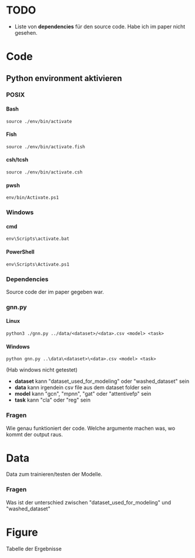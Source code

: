 # TODO

- Liste von **dependencies** für den source code. Habe ich im paper nicht gesehen.

# Code

## Python environment aktivieren

### POSIX

#### Bash
    source ./env/bin/activate
#### Fish 
    source ./env/bin/activate.fish
#### csh/tcsh
    source ./env/bin/activate.csh
#### pwsh
    env/bin/Activate.ps1

### Windows

#### cmd
    env\Scripts\activate.bat
#### PowerShell
    env\Scripts\Activate.ps1

### Dependencies


Source code der im paper gegeben war.

### gnn.py

#### Linux
    python3 ./gnn.py ../data/<dataset>/<data>.csv <model> <task>
#### Windows
    python gnn.py ..\data\<dataset>\<data>.csv <model> <task>
(Hab windows nicht getestet)

- **dataset** kann "dataset_used_for_modeling" oder "washed_dataset" sein
- **data** kann irgendein csv file aus dem dataset folder sein
- **model** kann "gcn", "mpnn", "gat" oder "attentivefp" sein
- **task** kann "cla" oder "reg" sein

### Fragen

Wie genau funktioniert der code. Welche argumente machen was, wo kommt der output raus.

# Data

Data zum trainieren/testen der Modelle.

### Fragen

Was ist der unterschied zwischen "dataset_used_for_modeling" und "washed_dataset"

# Figure

Tabelle der Ergebnisse
